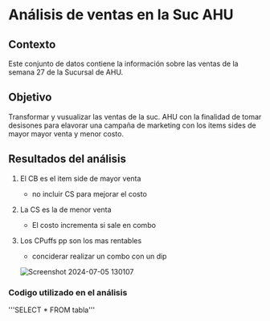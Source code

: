 # Análisis de ventas en la Suc AHU

## Contexto
Este conjunto de datos contiene la información sobre las ventas de la semana 27 de la Sucursal de AHU.

## Objetivo
Transformar y vusualizar las ventas de la suc. AHU con la finalidad de tomar desisones para elavorar una campaña de marketing con los items sides de mayor mayor venta y menor costo.

## Resultados del análisis
1. El CB es el item side de mayor venta
   - no incluir CS para mejorar el costo
2. La CS es la de menor venta
   - El costo incrementa si sale en combo
3. Los CPuffs pp son los mas rentables
   - conciderar realizar un combo con un dip
   
   ![Screenshot 2024-07-05 130107](https://github.com/Gonzalo-94/MicrosoftExcel/assets/174888498/78bc4184-fe88-4735-baeb-99474e4e22d3)
### Codigo utilizado en el análisis
'''SELECT * FROM tabla'''
